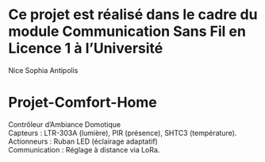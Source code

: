 # Ce projet est réalisé dans le cadre du module Communication Sans Fil en Licence 1 à l’Université
Nice Sophia Antipolis

# Projet-Comfort-Home
 Contrôleur d’Ambiance Domotique      
 Capteurs : LTR-303A (lumière), PIR (présence), SHTC3 (température).      
 Actionneurs : Ruban LED (éclairage adaptatif)  
 Communication : Réglage à distance via LoRa.
